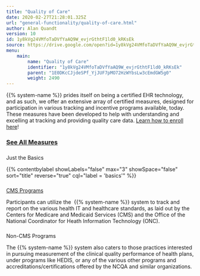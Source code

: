 ```yaml
---
title: "Quality of Care"
date: 2020-02-27T21:28:01.325Z
url: "general-functionality/quality-of-care.html"
author: Alan Quandt
version: 10
id: 1y8kVg24VMfoTaDVfYaAQ9W_evjrGthtF1ld0_kRKsEk
source: https://drive.google.com/open?id=1y8kVg24VMfoTaDVfYaAQ9W_evjrGthtF1ld0_kRKsEk
menu:
    main:
        name: "Quality of Care"
        identifier: "1y8kVg24VMfoTaDVfYaAQ9W_evjrGthtF1ld0_kRKsEk"
        parent: "1E0DKcCJjdeSPf_YjJUF7pMO72HzWYbsLw3cEmdGW5g0"
        weight: 2490
---
```









{{% system-name %}} prides itself on being a certified EHR technology, and as such, we offer an extensive array of certified measures, designed for participation in various tracking and incentive programs available, today. These measures have been developed to help with understanding and excelling at tracking and providing quality care data. [Learn how to enroll here](quality-of-care/quality-reporting-enrollment.html)!

### [See All Measures](quality-of-care/measures.html)



### 

Just the Basics

{{% contentbylabel showLabels="false" max="3" showSpace="false" sort="title" reverse="true" cql="label = 'basics'" %}}

### 

[CMS Programs](../programs/quality-reporting/brief-introduction-to-quality-reporting.html)

Participants can utilize the  {{% system-name %}} system to track and report on the various health IT and healthcare standards, as laid out by the Centers for Medicare and Medicaid Services (CMS) and the Office of the National Coordinator for Heath Information Technology (ONC).



### 

Non-CMS Programs

The {{% system-name %}} system also caters to those practices interested in pursuing measurement of the clinical quality performance of health plans, under programs like HEDIS, or any of the various other programs and accreditations/certifications offered by the NCQA and similar organizations. 





























